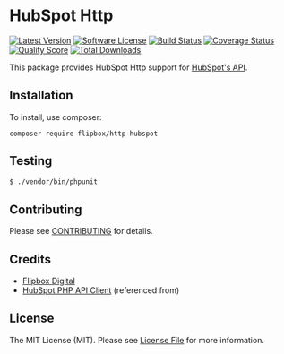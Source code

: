 # HubSpot Http
[![Latest Version](https://img.shields.io/github/release/flipbox/http-hubspot.svg?style=flat-square)](https://github.com/flipbox/http-hubspot/releases)
[![Software License](https://img.shields.io/badge/license-MIT-brightgreen.svg?style=flat-square)](LICENSE.md)
[![Build Status](https://img.shields.io/travis/flipbox/http-hubspot/master.svg?style=flat-square)](https://travis-ci.org/flipbox/http-hubspot)
[![Coverage Status](https://img.shields.io/scrutinizer/coverage/g/flipbox/http-hubspot.svg?style=flat-square)](https://scrutinizer-ci.com/g/flipbox/http-hubspot/code-structure)
[![Quality Score](https://img.shields.io/scrutinizer/g/flipbox/http-hubspot.svg?style=flat-square)](https://scrutinizer-ci.com/g/flipbox/http-hubspot)
[![Total Downloads](https://img.shields.io/packagist/dt/flipboxdigital/http-hubspot.svg?style=flat-square)](https://packagist.org/packages/league/http-hubspot)

This package provides HubSpot Http support for [HubSpot's API](https://developers.hubspot.com/docs/overview).

## Installation

To install, use composer:

```
composer require flipbox/http-hubspot
```

## Testing

``` bash
$ ./vendor/bin/phpunit
```

## Contributing

Please see [CONTRIBUTING](https://github.com/flipbox/http-hubspot/blob/master/CONTRIBUTING.md) for details.


## Credits

- [Flipbox Digital](https://github.com/flipbox)
- [HubSpot PHP API Client](https://github.com/ryanwinchester/hubspot-php) (referenced from)


## License

The MIT License (MIT). Please see [License File](https://github.com/flipbox/http-hubspot/blob/master/LICENSE) for more information.
